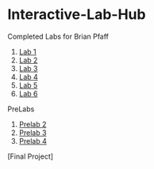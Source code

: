 # Interactive-Lab-Hub

Completed Labs for Brian Pfaff

<!--- 1. [John Q's Lab 1](//github.com/johnqstudent/idd-fa18-lab1)
2. [John Q's Lab 2](//github.com/johnqstudent/idd-fa18-lab2) --->

1. [Lab 1](https://github.com/bripfaff/IDD-Fa18-Lab1/)
2. [Lab 2](https://github.com/bripfaff/IDD-Fa18-Lab2)
3. [Lab 3](https://github.com/bripfaff/IDD-Fa18-Lab3/)
4. [Lab 4](https://github.com/bripfaff/IDD-Fa18-Lab4/)
5. [Lab 5](https://github.com/bripfaff/IDD-Fa18-Lab5/)
6. [Lab 6](https://github.com/bripfaff/IDD-Fa18-Lab6/)


PreLabs

1. [Prelab 2](https://github.com/bripfaff/IDD-fa18-Prelab2/blob/master/README.md)
2. [Prelab 3](https://github.com/bripfaff/IDD-Fa18-Prelab3/blob/master/README.md)
3. [Prelab 4](https://github.com/bripfaff/IDD-Fa18-Prelab4/blob/master/README.md)


[Final Project]
